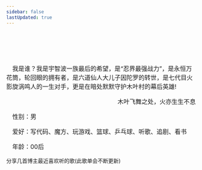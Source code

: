 ```yaml
---
sidebar: false
lastUpdated: true
---
```


<ClientOnly>
<initbg/>
</ClientOnly>

<p style="font-size:100px;"></p>
<text-block title="AboutMe" color="rgb(85, 138, 238)">
<p style="text-indent:1em;font-size:16px;">
我是谁？我是宇智波一族最后的希望，是“忍界最强战力”，是永恒万花筒，轮回眼的拥有者，是六道仙人大儿子因陀罗的转世，是七代目火影旋涡鸣人的一生对手，更是在暗处默默守护木叶村的幕后英雄!
</p>
<p style="text-indent:1em;font-size:16px;text-align:right">
木叶飞舞之处，火亦生生不息
</p>
</text-block>

<text-block title="Video" color="rgb(85, 138, 238)">
<my-video  src="/zuozhu4.mp4"/>
</text-block>

<video-init/>

<text-block title="AboutMe" color="rgb(85, 138, 238)">
<p style="text-indent:1em;font-size:16px;">
性别：男
</p>
<p style="text-indent:1em;font-size:16px;">
爱好：写代码、魔方、玩游戏、篮球、乒乓球、听歌、追剧、看书
</p>
<p style="text-indent:1em;font-size:16px;">
年龄：00后
</p>
</text-block>


<tips type="info">
<template v-slot:title>
小蝣说：
</template>
分享几首博主最近喜欢听的歌(此歌单会不断更新)
</tips>



<text-block title="Music" color="rgb(85, 138, 238)">
<my-music id="1912603719"/>
<my-music id="165355"/>
<my-music id="1415829224"/>
<my-music id="1396141677"/>
<my-music id="1475073518"/>
<my-music id="1423241987"/>
</text-block>

<music-init/>

<ClientOnly>
<comment :redNum="false"/>
</ClientOnly>
